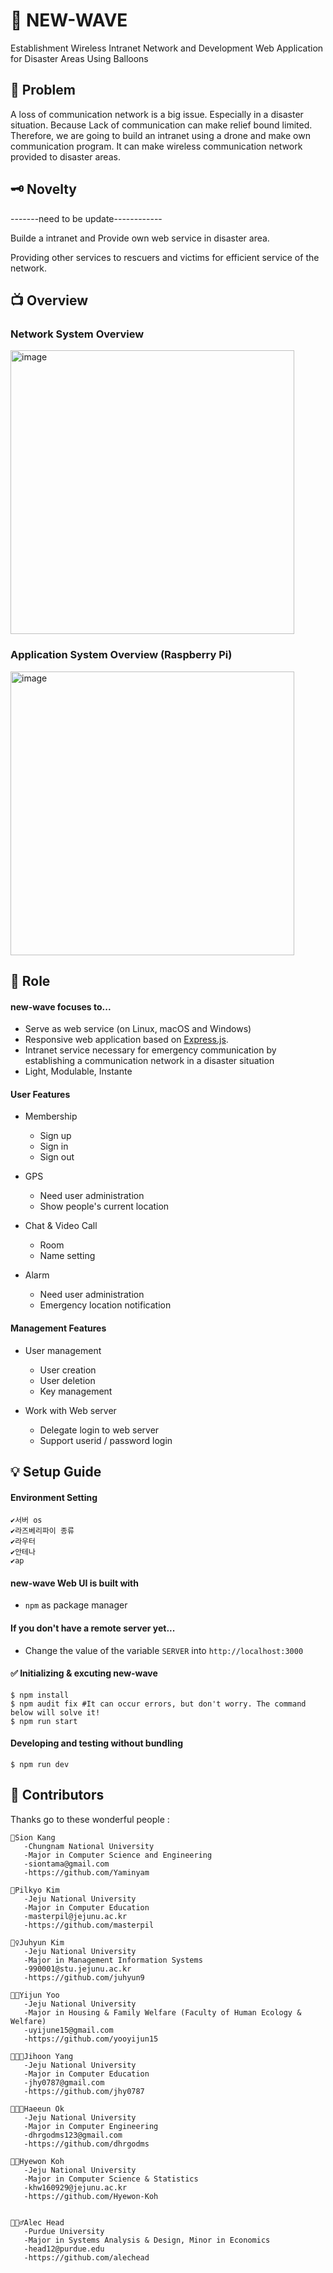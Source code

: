 # 🚀 NEW-WAVE

Establishment Wireless Intranet Network and Development Web Application for Disaster Areas  Using Balloons

## 📔 Problem

A loss of communication network is a big issue. Especially in a disaster situation. Because Lack of communication can make relief bound limited. Therefore, we are going to build an intranet using a drone and make own communication program. It can make wireless communication network provided to disaster areas.

## 🗝 Novelty

-------need to be update------------

   Builde a intranet and Provide own web service in disaster area.

   Providing other services to rescuers and victims for efficient service of the network.

## 📺 Overview

### Network System Overview

   <img width="454" alt="image" src="https://user-images.githubusercontent.com/96998861/153928587-075d5f57-6551-43a3-bc1e-b455fd256bee.png">



### Application System Overview (Raspberry Pi)

   <img width="454" alt="image" src="https://user-images.githubusercontent.com/96998861/153987080-c719e801-1b82-4801-80cb-8cf35b151ac3.png">


## 📌 Role

#### new-wave focuses to...

 * Serve as web service (on Linux, macOS and Windows)
 * Responsive web application based on [Express.js](https://expressjs.com).
 * Intranet service necessary for emergency communication by establishing a communication network in a disaster situation
 * Light, Modulable, Instante


#### User Features
 * Membership
    * Sign up
    * Sign in
    * Sign out

 * GPS
    * Need user administration
    * Show people's current location

 * Chat & Video Call
    * Room
    * Name setting

* Alarm
   * Need user administration
   * Emergency location notification


#### Management Features
 * User management
    * User creation
    * User deletion
    * Key management

 * Work with Web server
    * Delegate login to web server
    * Support userid / password login


## 💡 Setup Guide

#### Environment Setting

```
✔️서버 os
✔️라즈베리파이 종류
✔️라우터
✔️안테나
✔️ap
```

#### new-wave Web UI is built with
 * `npm` as package manager

#### If you don't have a remote server yet...
 * Change the value of the variable `SERVER` into `http://localhost:3000`


#### ✅ Initializing & excuting new-wave

```shell
$ npm install
$ npm audit fix #It can occur errors, but don't worry. The command below will solve it!
$ npm run start
```

#### Developing and testing without bundling

```
$ npm run dev
```

## 🤩 Contributors

Thanks go to these wonderful people :

    🍭Sion Kang
       -Chungnam National University
       -Major in Computer Science and Engineering
       -siontama@gmail.com
       -https://github.com/Yaminyam
       
    🐾Pilkyo Kim
       -Jeju National University
       -Major in Computer Education
       -masterpil@jejunu.ac.kr
       -https://github.com/masterpil
      
    🧘‍♀️Juhyun Kim
       -Jeju National University
       -Major in Management Information Systems
       -990001@stu.jejunu.ac.kr
       -https://github.com/juhyun9
       
    👩‍🚀Yijun Yoo
       -Jeju National University
       -Major in Housing & Family Welfare (Faculty of Human Ecology & Welfare)
       -uyijune15@gmail.com
       -https://github.com/yooyijun15
    
    👨🏻‍🦱Jihoon Yang
       -Jeju National University
       -Major in Computer Education
       -jhy0787@gmail.com
       -https://github.com/jhy0787
    
    👨🏻‍💼Haeeun Ok
       -Jeju National University
       -Major in Computer Engineering
       -dhrgodms123@gmail.com
       -https://github.com/dhrgodms
    
    🧔🏻Hyewon Koh
       -Jeju National University
       -Major in Computer Science & Statistics
       -khw160929@jejunu.ac.kr
       -https://github.com/Hyewon-Koh
       
       
    🙋🏻‍♂️Alec Head
       -Purdue University
       -Major in Systems Analysis & Design, Minor in Economics
       -head12@purdue.edu
       -https://github.com/alechead
